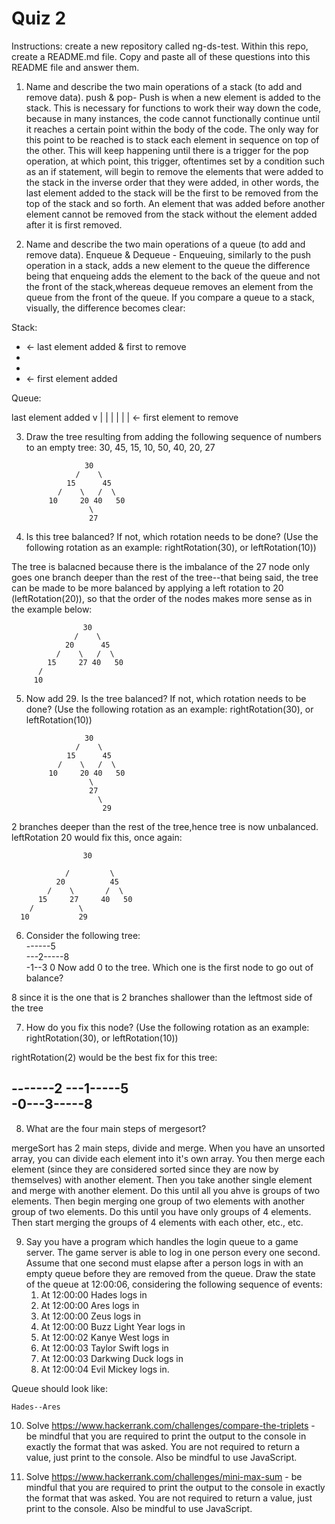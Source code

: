 # Quiz 2

Instructions: create a new repository called ng-ds-test. Within this repo, create a README.md file. Copy and paste all of these questions into this README file and answer them.

1. Name and describe the two main operations of a stack (to add and remove data).
push & pop- Push is when a new element is added to the stack. This is necessary for functions to work their way down the code, because in many instances, the code cannot functionally continue until it reaches a certain point within the body of the code.  The only way for this point to be reached is to stack each element in sequence on top of the other.  This will keep happening until there is a trigger for the pop operation, at which point, this trigger, oftentimes set by a condition such as an if statement, will begin to remove the elements that were added to the stack in the inverse order that they were added, in other words, the last element added to the stack will be the first to be removed from the top of the stack and so forth.  An element that was added before another element cannot be removed from the stack without the element added after it is first removed.


2. Name and describe the two main operations of a queue (to add and remove data).
Enqueue & Dequeue - Enqueuing, similarly to the push operation in a stack, adds a new element to the queue the difference being that enqueing adds the element to the back of the queue and not the front of the stack,whereas dequeue removes an element from the queue from the front of the queue.  If you compare a queue to a stack, visually, the difference becomes clear:

Stack:
- <- last element added & first to remove
-
-
- <- first element added

Queue:

last element added
v
| | | | | | <- first element to remove


3. Draw the tree resulting from adding the following sequence of numbers to an empty tree: 30, 45, 15, 10, 50, 40, 20, 27

                    30
                  /    \
                15      45
              /    \   /  \
            10     20 40   50
                     \
                     27
4. Is this tree balanced? If not, which rotation needs to be done? (Use the following rotation as an example: rightRotation(30), or leftRotation(10))

The tree is balacned because there is the imbalance of the 27 node only goes one branch deeper than the rest of the tree--that being said, the tree can be made to be more balanced by applying a left rotation to 20 (leftRotation(20)), so that the order of the nodes makes more sense as in the example below:

                    30
                  /    \
                20      45
              /    \   /  \
            15     27 40   50
          /         
         10   


5. Now add 29. Is the tree balanced? If not, which rotation needs to be done? (Use the following rotation as an example: rightRotation(30), or leftRotation(10))

                    30
                  /    \
                15      45
              /    \   /  \
            10     20 40   50
                     \
                     27
                       \
                        29

2 branches deeper than the rest of the tree,hence tree is now unbalanced. leftRotation 20 would fix this, once again:

                    30

                /         \
              20          45
            /    \       /  \
          15     27     40   50
        /          \ 
      10           29

6. Consider the following tree:    
  ------5  
  ---2-----8  
  -1--3 
  0 
  Now add 0 to the tree. Which one is the first node to go out of balance? 

  8 since it is the one that is 2 branches shallower than the leftmost side of the tree

7. How do you fix this node? (Use the following rotation as an example: rightRotation(30), or leftRotation(10))

rightRotation(2) would be the best fix for this tree:

 -------2 
  ---1-----5  
  -0---3-----8 
  ----- 


8. What are the four main steps of mergesort?

mergeSort has 2 main steps, divide and merge.  When you have an unsorted array, you can divide each element into it's own array.  You then merge each element (since they are considered sorted since they are now by themselves) with another element.  Then you take another single element and merge with another element.  Do this until all you ahve is groups of two elements.  Then begin merging one group of two elements with another group of two elements.  Do this until you have only groups of 4 elements.  Then start merging the groups of 4 elements with each other, etc., etc.

9. Say you have a program which handles the login queue to a game server. The game server is able to log in one person every one second. Assume that one second must elapse after a person logs in with an empty queue before they are removed from the queue. Draw the state of the queue at 12:00:06, considering the following sequence of events:
    1. At 12:00:00 Hades logs in
    2. At 12:00:00 Ares logs in
    3. At 12:00:00 Zeus logs in
    4. At 12:00:00 Buzz Light Year logs in
    5. At 12:00:02 Kanye West logs in
    6. At 12:00:03 Taylor Swift logs in
    7. At 12:00:03 Darkwing Duck logs in
    8. At 12:00:04 Evil Mickey logs in.

Queue should look like:
    
    Hades--Ares

10. Solve https://www.hackerrank.com/challenges/compare-the-triplets - be mindful that you are required to print the output to the console in exactly the format that was asked. You are not required to return a value, just print to the console. Also be mindful to use JavaScript.

11. Solve https://www.hackerrank.com/challenges/mini-max-sum - be mindful that you are required to print the output to the console in exactly the format that was asked. You are not required to return a value, just print to the console. Also be mindful to use JavaScript.
